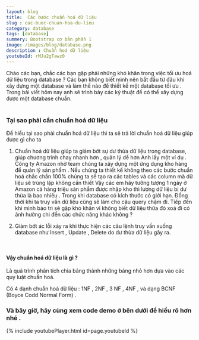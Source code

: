 ```yaml
---
layout: blog
title:  Các bước chuẩn hoá dữ liệu 
slug : cac-buoc-chuan-hoa-du-lieu
category: database
tags: [database]
summery: Bootstrap cơ bản phần 1   
image: /images/blog/database.png
description : Chuẩn hoá dữ liệu
youtubeId: rMJu2gTawz0
---
```


Chào các bạn, chắc các bạn gặp phải những khó khăn trong việc tối ưu hoá dữ liệu trong database ? Các bạn không biết mình nên
bắt đầu từ đâu khi xây dựng một database và làm thế nào để thiết kế một database tối ưu . Trong bài viết hôm nay anh sẽ trình bày
các kỷ thuật để có thể xây dựng được một database chuẩn. 
<br><br>

### Tại sao phải cần chuẩn hoá dữ liệu
Để hiểu tại sao phải chuẩn hoá dữ liệu thì ta sẽ trả lời chuẩn hoá dữ liệu giúp được gì cho ta 
1. Chuẩn hoá dữ liệu giúp ta giảm bớt sự dư thừa dữ liệu trong database, giúp chương trình chaỵ nhanh hơn , quản lý dể hơn
Anh lấy một ví dụ . Công ty Amazon nhờ team chúng ta xây dựng một ứng dụng kho hàng để quản lý sản phẩm . Nếu chúng ta
thiết kế không theo các bước chuẩn hoá chắc chắn 100% chúng ta sẽ tạo ra các tables và các column mà dữ liệu sẽ trùng lặp không cần thiết
Vậy các em hãy tưởng tượng 1 ngày ở Amazon cả hàng triệu sản phẩm được nhập kho thì lượng dữ liệu bị dư thừa là bao nhiêu . 
Trong khi database có kích thước có giới hạn. Đồng thời khi ta truy vấn dữ liệu cũng sẽ làm cho câu query chậm đi. Tiếp đến khi mình bảo trì 
sẽ gặp khó khăn vì không biết dữ liệu thừa đó xoá đi có ảnh hưởng chi đến các chức năng khác không ?

2. Giảm bớt ác lỗi xảy ra khi thực hiện các câu lệnh truy vấn xuống database như Insert , Update , Delete do dư
thừa dữ liệu gây ra.
<br>

#### Vậy chuẩn hoá dữ liệu là gì ?
Là quá trình phân tích chia bảng thành những bảng nhỏ hơn dựa vào các quy luật chuẩn hoá.

Có 4 dạnh  chuẩn hoá dữ liệu  : 1NF , 2NF , 3 NF , 4NF , và dạng BCNF (Boyce Codd Normal Form) .


### Và bây giờ, hãy cùng xem code demo ở bên dưới để hiểu rõ hơn nhé . 
{% include youtubePlayer.html id=page.youtubeId %}